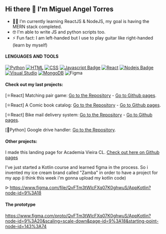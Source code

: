 ## Hi there 👋 I'm Miguel Angel Torres

<!--
**MikeVitamina/MikeVitamina** is a ✨ _special_ ✨ repository because its `README.md` (this file) appears on your GitHub profile.

Here are some ideas to get you started:

- 🔭 I’m currently working on ...
- 🌱 I’m currently learning ...
- 👯 I’m looking to collaborate on ...
- 🤔 I’m looking for help with ...
- 💬 Ask me about ...
- 📫 How to reach me: ...
- 😄 Pronouns: ...
- ⚡ Fun fact: ...
![Typescript](https://img.shields.io/badge/TypeScript-007ACC?style=for-the-badge&logo=typescript&logoColor=white)
-->
 - 🔭🔰 I’m currently learning ReactJS & NodeJS, my goal is having the MERN stack completed. 
 - 🤓 I'm able to write JS and python scripts too.
 - ⚡ Fun fact: I am left-handed but I use to play guitar like right-handed (learn by myself)
 
 #### LENGUAGES AND TOOLS


[![Python](https://img.shields.io/badge/Python-3776AB?style=for-the-badge&logo=python&logoColor=white)](#) [![HTML](https://img.shields.io/badge/HTML5-E34F26?style=for-the-badge&logo=html5&logoColor=white)](#) [![CSS](https://img.shields.io/badge/CSS-239120?&style=for-the-badge&logo=css3&logoColor=white)](#) [![Javascript Badge](https://img.shields.io/badge/JavaScript-F7DF1E?style=for-the-badge&logo=javascript&logoColor=black)](#) [![React](https://img.shields.io/badge/react-%2320232a.svg?style=for-the-badge&logo=react&logoColor=%2361DAFB)](#) [![Nodejs Badge](https://img.shields.io/badge/Node.js-43853D?style=for-the-badge&logo=node.js&logoColor=white)](#) [![Visual Studio](https://img.shields.io/badge/VisualStudio-5C2D91.svg?style=for-the-badge&logo=visual-studio&logoColor=white)](#) [![MongoDB](https://img.shields.io/badge/MongoDB-4EA94B?style=for-the-badge&logo=mongodb&logoColor=white)](#) ![Figma](https://img.shields.io/badge/figma-%23F24E1E.svg?style=for-the-badge&logo=figma&logoColor=white) 


#### Check out my last projects: 


[⚛️React] Matching pair game:  [Go to the Repository](https://github.com/MikeVitamina/pokemon-matching-pairs) - [Go to Github pages](https://mikevitamina.github.io/pokemon-matching-pairs/).

[⚛️React] A Comic book catalog: [Go to the Repository](https://github.com/MikeVitamina/ComicBookApp) - [Go to Github pages](https://mikevitamina.github.io/ComicBookApp/).


[⚛️React]  Bike mail delivery system: [Go to the Repository](https://github.com/MikeVitamina/BikeMailReactApp) - [Go to Github pages](https://mikevitamina.github.io/BikeMailReactApp/).


[🐍Python] Google drive handler: [Go to the Repository](https://github.com/MikeVitamina/GDriveApiPython).


#### Other projects: 

I made this landing page for Academia Vieira CL. [Check out here on Github pages](https://mikevitamina.github.io/academiaVieira/)


I've just started a Kotlin course and learned figma in the process. So i invented my ice cream brand called "Zamba" in order to have a project for my app (i think this week i'm gonna upload my kotlin code) 


ᐅ https://www.figma.com/file/QvFTm3tWlcFXq07K0ghwuS/AppKotlin?node-id=9%3A18
#### The prototype

https://www.figma.com/proto/QvFTm3tWlcFXq07K0ghwuS/AppKotlin?node-id=9%3A20&scaling=scale-down&page-id=9%3A18&starting-point-node-id=143%3A74



